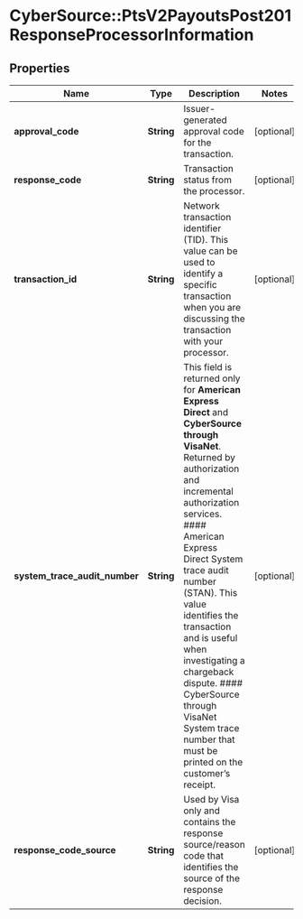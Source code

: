 # CyberSource::PtsV2PayoutsPost201ResponseProcessorInformation

## Properties
Name | Type | Description | Notes
------------ | ------------- | ------------- | -------------
**approval_code** | **String** | Issuer-generated approval code for the transaction. | [optional] 
**response_code** | **String** | Transaction status from the processor. | [optional] 
**transaction_id** | **String** | Network transaction identifier (TID). This value can be used to identify a specific transaction when you are discussing the transaction with your processor.  | [optional] 
**system_trace_audit_number** | **String** | This field is returned only for **American Express Direct** and **CyberSource through VisaNet**. Returned by authorization and incremental authorization services.  #### American Express Direct  System trace audit number (STAN). This value identifies the transaction and is useful when investigating a chargeback dispute.  #### CyberSource through VisaNet  System trace number that must be printed on the customer’s receipt.  | [optional] 
**response_code_source** | **String** | Used by Visa only and contains the response source/reason code that identifies the source of the response decision.  | [optional] 


